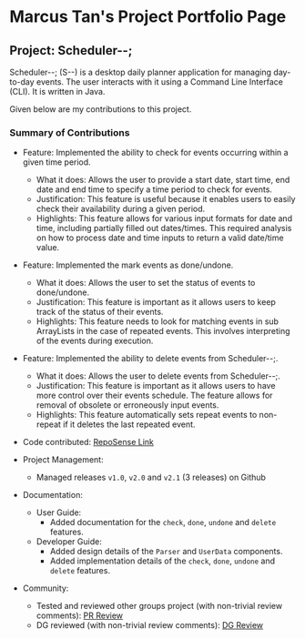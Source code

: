 # Marcus Tan's Project Portfolio Page

## Project: Scheduler--;

Scheduler-\-; (S-\-) is a desktop daily planner application for managing day-to-day events. The user interacts with it using a Command Line Interface (CLI). It is written in Java.

Given below are my contributions to this project.

### Summary of Contributions

- Feature: Implemented the ability to check for events occurring within a given time period.
    - What it does: Allows the user to provide a start date, start time, end date and end time to specify a time period to check for events.
    - Justification: This feature is useful because it enables users to easily check their availability during a given period.
    - Highlights: This feature allows for various input formats for date and time, including partially filled out dates/times. This required analysis on how to process date and time inputs to return a valid date/time value.
    
- Feature: Implemented the mark events as done/undone.
    - What it does: Allows the user to set the status of events to done/undone.
    - Justification: This feature is important as it allows users to keep track of the status of their events.
    - Highlights: This feature needs to look for matching events in sub ArrayLists in the case of repeated events. This involves interpreting of the events during execution. 
    
- Feature: Implemented the ability to delete events from Scheduler--;.
    - What it does: Allows the user to delete events from Scheduler--;.
    - Justification: This feature is important as it allows users to have more control over their events schedule. The feature allows for removal of obsolete or erroneously input events.
    - Highlights: This feature automatically sets repeat events to non-repeat if it deletes the last repeated event.
    
- Code contributed: [RepoSense Link](https://nus-cs2113-ay2021s1.github.io/tp-dashboard/#breakdown=true&search=marcursor&sort=groupTitle&sortWithin=title&since=2020-09-27&timeframe=commit&mergegroup=&groupSelect=groupByRepos&checkedFileTypes=docs~functional-code~test-code~other&tabOpen=true&tabType=authorship&tabAuthor=marcursor&tabRepo=AY2021S1-CS2113T-T12-4%2Ftp%5Bmaster%5D&authorshipIsMergeGroup=false&authorshipFileTypes=docs~functional-code~test-code~other)

- Project Management: 
    - Managed releases `v1.0`, `v2.0` and `v2.1` (3 releases) on Github

- Documentation:
    - User Guide:
        - Added documentation for the `check`, `done`, `undone` and `delete` features.
    - Developer Guide:
        - Added design details of the `Parser` and `UserData` components.
        - Added implementation details of the `check`, `done`, `undone` and `delete` features.

- Community:
    - Tested and reviewed other groups project (with non-trivial review comments): [PR Review](https://github.com/marcursor/ped/issues)
    - DG reviewed (with non-trivial review comments): [DG Review](https://github.com/nus-cs2113-AY2021S1/tp/pull/4#pullrequestreview-519320304)
